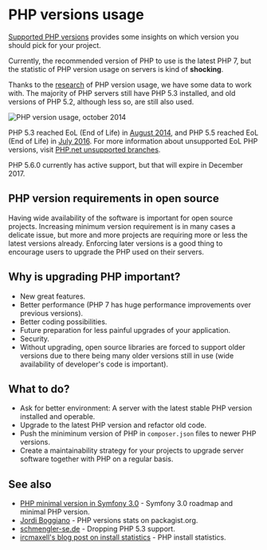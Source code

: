 # PHP versions usage

[Supported PHP versions](http://php.net/supported-versions.php) provides some
insights on which version you should pick for your project.

Currently, the recommended version of PHP to use is the latest PHP 7, but the
statistic of PHP version usage on servers is kind of **shocking**.

Thanks to the [research](http://blog.pascal-martin.fr/post/php-versions-stats-2014-10-en)
of PHP version usage, we have some data to work with. The majority of PHP servers
still have PHP 5.3 installed, and old versions of PHP 5.2, although less so,
are still also used.

![PHP version usage, october 2014](https://raw.githubusercontent.com/php-earth/PHP.earth/master/assets/images/intro/php-version-usage.png "PHP version usage, october 2014")

PHP 5.3 reached EoL (End of Life) in [August 2014](http://php.net/archive/2014.php#id2014-08-14-1),
and PHP 5.5 reached EoL (End of Life) in [July 2016](http://php.net/archive/2016.php#id2016-07-21-2).
For more information about unsupported EoL PHP versions, visit [PHP.net unsupported branches](http://php.net/eol.php).

PHP 5.6.0 currently has active support, but that will expire in December 2017.

## PHP version requirements in open source

Having wide availability of the software is important for open source projects.
Increasing minimum version requirement is in many cases a delicate issue, but
more and more projects are requiring more or less the latest versions already.
Enforcing later versions is a good thing to encourage users to upgrade the PHP
used on their servers.

## Why is upgrading PHP important?

* New great features.
* Better performance (PHP 7 has huge performance improvements over previous
  versions).
* Better coding possibilities.
* Future preparation for less painful upgrades of your application.
* Security.
* Without upgrading, open source libraries are forced to support older versions
  due to there being many older versions still in use (wide availability of
  developer's code is important).

## What to do?

* Ask for better environment: A server with the latest stable PHP version
  installed and operable.
* Upgrade to the latest PHP version and refactor old code.
* Push the miniminum version of PHP in `composer.json` files to newer PHP
  versions.
* Create a maintainability strategy for your projects to upgrade server
  software together with PHP on a regular basis.

## See also

* [PHP minimal version in Symfony 3.0](http://symfony.com/blog/symfony-3-0-the-roadmap) -
  Symfony 3.0 roadmap and minimal PHP version.
* [Jordi Boggiano](https://seld.be/notes/php-versions-stats-2016-1-edition) -
  PHP versions stats on packagist.org.
* [schmengler-se.de](http://www.schmengler-se.de/en/2014/11/why-i-am-actively-going-to-drop-php-5-3-compatibility/) -
  Dropping PHP 5.3 support.
* [ircmaxell's blog post on install statistics](http://blog.ircmaxell.com/2014/12/php-install-statistics.html) -
  PHP install statistics.
